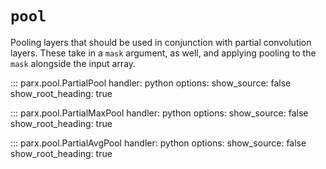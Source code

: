 # `pool`

Pooling layers that should be used in conjunction with partial convolution layers.
These take in a `mask` argument, as well, and applying pooling to the `mask` alongside the input array.

::: parx.pool.PartialPool
    handler: python
    options:
        show_source: false
        show_root_heading: true

::: parx.pool.PartialMaxPool
    handler: python
    options:
        show_source: false
        show_root_heading: true

::: parx.pool.PartialAvgPool
    handler: python
    options:
        show_source: false
        show_root_heading: true
